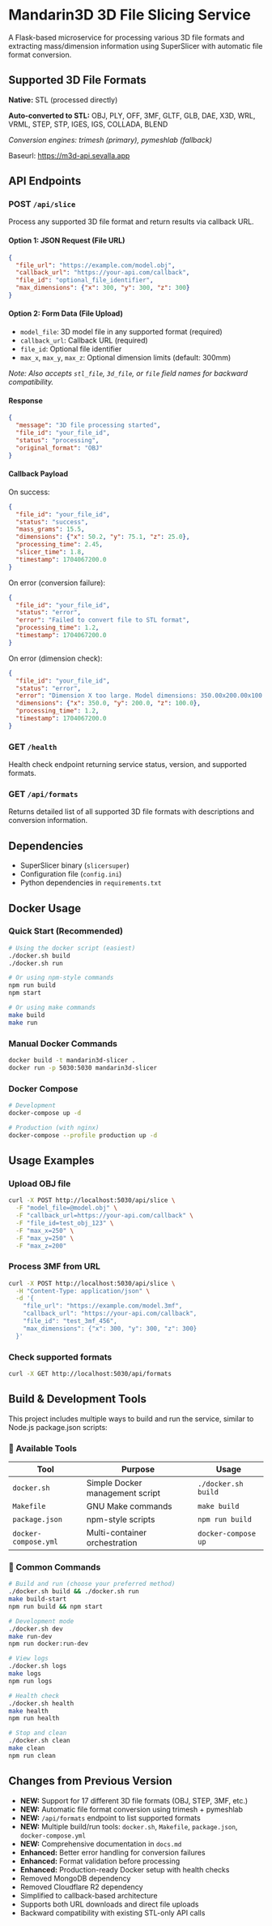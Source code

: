 # Mandarin3D 3D File Slicing Service

A Flask-based microservice for processing various 3D file formats and extracting mass/dimension information using SuperSlicer with automatic file format conversion.

## Supported 3D File Formats

**Native:** STL (processed directly)

**Auto-converted to STL:** OBJ, PLY, OFF, 3MF, GLTF, GLB, DAE, X3D, WRL, VRML, STEP, STP, IGES, IGS, COLLADA, BLEND

*Conversion engines: trimesh (primary), pymeshlab (fallback)*

Baseurl: https://m3d-api.sevalla.app

## API Endpoints

### POST `/api/slice`

Process any supported 3D file format and return results via callback URL.

#### Option 1: JSON Request (File URL)
```json
{
  "file_url": "https://example.com/model.obj",
  "callback_url": "https://your-api.com/callback",
  "file_id": "optional_file_identifier",
  "max_dimensions": {"x": 300, "y": 300, "z": 300}
}
```

#### Option 2: Form Data (File Upload)
- `model_file`: 3D model file in any supported format (required)
- `callback_url`: Callback URL (required)  
- `file_id`: Optional file identifier
- `max_x`, `max_y`, `max_z`: Optional dimension limits (default: 300mm)

*Note: Also accepts `stl_file`, `3d_file`, or `file` field names for backward compatibility.*

#### Response
```json
{
  "message": "3D file processing started",
  "file_id": "your_file_id",
  "status": "processing",
  "original_format": "OBJ"
}
```

#### Callback Payload
On success:
```json
{
  "file_id": "your_file_id",
  "status": "success",
  "mass_grams": 15.5,
  "dimensions": {"x": 50.2, "y": 75.1, "z": 25.0},
  "processing_time": 2.45,
  "slicer_time": 1.8,
  "timestamp": 1704067200.0
}
```

On error (conversion failure):
```json
{
  "file_id": "your_file_id",
  "status": "error", 
  "error": "Failed to convert file to STL format",
  "processing_time": 1.2,
  "timestamp": 1704067200.0
}
```

On error (dimension check):
```json
{
  "file_id": "your_file_id", 
  "status": "error",
  "error": "Dimension X too large. Model dimensions: 350.00x200.00x100.00mm. Max allowed: 300x300x300mm.",
  "dimensions": {"x": 350.0, "y": 200.0, "z": 100.0},
  "processing_time": 1.2,
  "timestamp": 1704067200.0
}
```

### GET `/health`
Health check endpoint returning service status, version, and supported formats.

### GET `/api/formats`
Returns detailed list of all supported 3D file formats with descriptions and conversion information.

## Dependencies
- SuperSlicer binary (`slicersuper`)
- Configuration file (`config.ini`)
- Python dependencies in `requirements.txt`

## Docker Usage

### Quick Start (Recommended)

```bash
# Using the docker script (easiest)
./docker.sh build
./docker.sh run

# Or using npm-style commands
npm run build
npm start

# Or using make commands
make build
make run
```

### Manual Docker Commands

```bash
docker build -t mandarin3d-slicer .
docker run -p 5030:5030 mandarin3d-slicer
```

### Docker Compose

```bash
# Development
docker-compose up -d

# Production (with nginx)
docker-compose --profile production up -d
```

## Usage Examples

### Upload OBJ file
```bash
curl -X POST http://localhost:5030/api/slice \
  -F "model_file=@model.obj" \
  -F "callback_url=https://your-api.com/callback" \
  -F "file_id=test_obj_123" \
  -F "max_x=250" \
  -F "max_y=250" \
  -F "max_z=200"
```

### Process 3MF from URL
```bash
curl -X POST http://localhost:5030/api/slice \
  -H "Content-Type: application/json" \
  -d '{
    "file_url": "https://example.com/model.3mf",
    "callback_url": "https://your-api.com/callback",
    "file_id": "test_3mf_456",
    "max_dimensions": {"x": 300, "y": 300, "z": 300}
  }'
```

### Check supported formats
```bash
curl -X GET http://localhost:5030/api/formats
```

## Build & Development Tools

This project includes multiple ways to build and run the service, similar to Node.js package.json scripts:

### 🔧 Available Tools

| Tool | Purpose | Usage |
|------|---------|--------|
| `docker.sh` | Simple Docker management script | `./docker.sh build` |
| `Makefile` | GNU Make commands | `make build` |  
| `package.json` | npm-style scripts | `npm run build` |
| `docker-compose.yml` | Multi-container orchestration | `docker-compose up` |

### 🚀 Common Commands

```bash
# Build and run (choose your preferred method)
./docker.sh build && ./docker.sh run
make build-start
npm run build && npm start

# Development mode
./docker.sh dev
make run-dev  
npm run docker:run-dev

# View logs
./docker.sh logs
make logs
npm run logs

# Health check
./docker.sh health
make health
npm run health

# Stop and clean
./docker.sh clean
make clean
npm run clean
```

## Changes from Previous Version
- **NEW:** Support for 17 different 3D file formats (OBJ, STEP, 3MF, etc.)
- **NEW:** Automatic file format conversion using trimesh + pymeshlab
- **NEW:** `/api/formats` endpoint to list supported formats
- **NEW:** Multiple build/run tools: `docker.sh`, `Makefile`, `package.json`, `docker-compose.yml`
- **NEW:** Comprehensive documentation in `docs.md`
- **Enhanced:** Better error handling for conversion failures
- **Enhanced:** Format validation before processing
- **Enhanced:** Production-ready Docker setup with health checks
- Removed MongoDB dependency
- Removed Cloudflare R2 dependency  
- Simplified to callback-based architecture
- Supports both URL downloads and direct file uploads
- Backward compatibility with existing STL-only API calls
